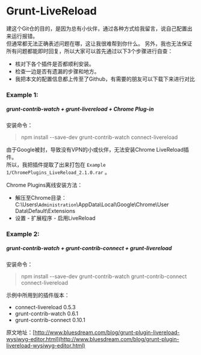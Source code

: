 # Grunt-LiveReload

建这个Git仓的目的，是因为总有小伙伴，通过各种方式给我留言，说自己配置出来运行报错。  
但通常都无法正确表述问题在哪，这让我很难帮到你什么。
另外，我也无法保证所有问题都能即时回复，所以大家可以首先通过以下3个步骤进行自查：
* 核对下各个插件是否都顺利安装。
* 检查一边是否有遗漏的步骤和地方。
* 我把本文的配置信息都上传至了Github，有需要的朋友可以下载下来进行对比

### Example 1: 

##### grunt-contrib-watch + grunt-livereload + Chrome Plug-in

安装命令：
> npm install --save-dev grunt-contrib-watch connect-livereload

由于Google被封，导致没有VPN的小或伙伴，无法安装Chrome LiveReload插件。  
所以，我把插件提取了出来打包在 `Example 1/ChromePlugins_LiveReload_2.1.0.rar` 。

Chrome Plugins离线安装方法：
* 解压至Chrome目录：C:\Users\\`Administration`\\AppData\Local\Google\Chrome\User Data\Default\Extensions
* 设置 - 扩展程序 - 启用LiveReload

### Example 2:

##### grunt-contrib-watch + grunt-contrib-connect + grunt-livereload

安装命令：
> npm install --save-dev grunt-contrib-watch grunt-contrib-connect connect-livereload

示例中所用到的插件版本：  
* connect-livereload 0.5.3  
* grunt-contrib-watch 0.6.1  
* grunt-contrib-connect 0.10.1

原文地址：[http://www.bluesdream.com/blog/grunt-plugin-livereload-wysiwyg-editor.html](http://www.bluesdream.com/blog/grunt-plugin-livereload-wysiwyg-editor.html)
